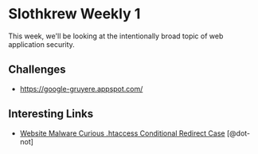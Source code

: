# Slothkrew Weekly 1

This week, we'll be looking at the intentionally broad topic of web application security.

## Challenges

 * https://google-gruyere.appspot.com/

## Interesting Links

 * [Website Malware Curious .htaccess Conditional Redirect Case](http://blog.sucuri.net/2014/09/website-malware-curious-htaccess-conditional-redirect-case.html) [@dot-not]
